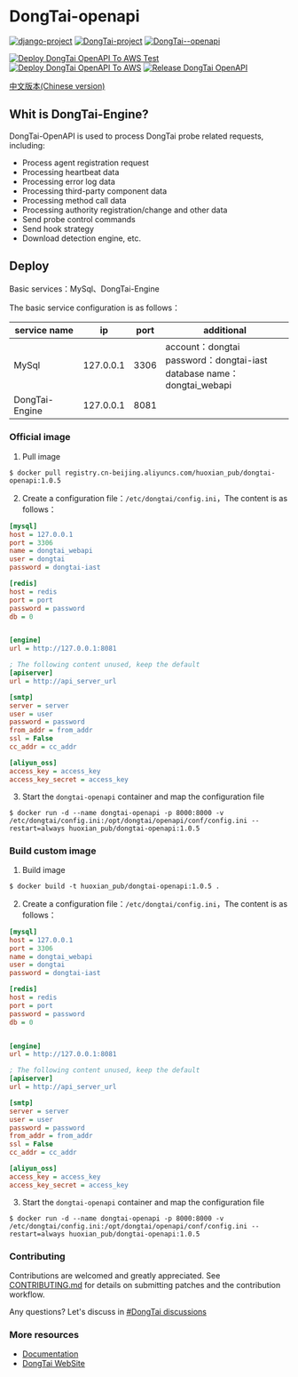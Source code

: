 # DongTai-openapi

[![django-project](https://img.shields.io/badge/django%20versions-3.0.3-blue)](https://www.djangoproject.com/)
[![DongTai-project](https://img.shields.io/badge/DongTai%20versions-beta-green)](https://huoxianclub.github.io/LingZhi/)
[![DongTai--openapi](https://img.shields.io/badge/DongTai--openapi-v1.0.5-lightgrey)](https://huoxianclub.github.io/LingZhi/#/doc/tutorial/quickstart)

[![Deploy DongTai OpenAPI To AWS Test](https://github.com/HXSecurity/DongTai-openapi/actions/workflows/deploy_openapi_to_aws_test.yml/badge.svg)](https://github.com/HXSecurity/DongTai-openapi/actions/workflows/deploy_openapi_to_aws_test.yml)
[![Deploy DongTai OpenAPI To AWS](https://github.com/HXSecurity/DongTai-openapi/actions/workflows/deploy_openapi_to_aws.yml/badge.svg)](https://github.com/HXSecurity/DongTai-openapi/actions/workflows/deploy_openapi_to_aws.yml)
[![Release DongTai OpenAPI](https://github.com/HXSecurity/DongTai-openapi/actions/workflows/release_openapi.yml/badge.svg)](https://github.com/HXSecurity/DongTai-openapi/actions/workflows/release_openapi.yml)

[中文版本(Chinese version)](README.ZH-CN.MD)

## Whit is DongTai-Engine?
DongTai-OpenAPI is used to process DongTai probe related requests, including:
- Process agent registration request
- Processing heartbeat data
- Processing error log data
- Processing third-party component data
- Processing method call data
- Processing authority registration/change and other data
- Send probe control commands
- Send hook strategy
- Download detection engine, etc.

## Deploy

Basic services：MySql、DongTai-Engine

The basic service configuration is as follows：

| service name | ip | port | additional |
| --- | --- | --- | --- |
| MySql | 127.0.0.1 | 3306 | account：dongtai<br>password：dongtai-iast<br>database name：dongtai_webapi |
| DongTai-Engine | 127.0.0.1 | 8081 |  |

### Official image

1. Pull image
```shell script
$ docker pull registry.cn-beijing.aliyuncs.com/huoxian_pub/dongtai-openapi:1.0.5
```

2. Create a configuration file：`/etc/dongtai/config.ini`，The content is as follows：
```ini
[mysql]
host = 127.0.0.1
port = 3306
name = dongtai_webapi
user = dongtai
password = dongtai-iast

[redis]
host = redis
port = port
password = password
db = 0


[engine]
url = http://127.0.0.1:8081

; The following content unused, keep the default
[apiserver]
url = http://api_server_url

[smtp]
server = server
user = user
password = password
from_addr = from_addr
ssl = False
cc_addr = cc_addr

[aliyun_oss]
access_key = access_key
access_key_secret = access_key
```

3. Start the `dongtai-openapi` container and map the configuration file
```shell script
$ docker run -d --name dongtai-openapi -p 8000:8000 -v /etc/dongtai/config.ini:/opt/dongtai/openapi/conf/config.ini --restart=always huoxian_pub/dongtai-openapi:1.0.5
```

### Build custom image

1. Build image
```shell script
$ docker build -t huoxian_pub/dongtai-openapi:1.0.5 .
```

2. Create a configuration file：`/etc/dongtai/config.ini`，The content is as follows：
```ini
[mysql]
host = 127.0.0.1
port = 3306
name = dongtai_webapi
user = dongtai
password = dongtai-iast

[redis]
host = redis
port = port
password = password
db = 0


[engine]
url = http://127.0.0.1:8081

; The following content unused, keep the default
[apiserver]
url = http://api_server_url

[smtp]
server = server
user = user
password = password
from_addr = from_addr
ssl = False
cc_addr = cc_addr

[aliyun_oss]
access_key = access_key
access_key_secret = access_key
```

3. Start the `dongtai-openapi` container and map the configuration file
```shell script
$ docker run -d --name dongtai-openapi -p 8000:8000 -v /etc/dongtai/config.ini:/opt/dongtai/openapi/conf/config.ini --restart=always huoxian_pub/dongtai-openapi:1.0.5
```

### Contributing
Contributions are welcomed and greatly appreciated. See [CONTRIBUTING.md](https://github.com/HXSecurity/DongTai/blob/main/CONTRIBUTING.md) for details on submitting patches and the contribution workflow.

Any questions? Let's discuss in [#DongTai discussions](https://github.com/HXSecurity/DongTai/discussions)

### More resources
- [Documentation](https://hxsecurity.github.io/DongTai-Doc/#/)
- [DongTai WebSite](https://iast.io)

